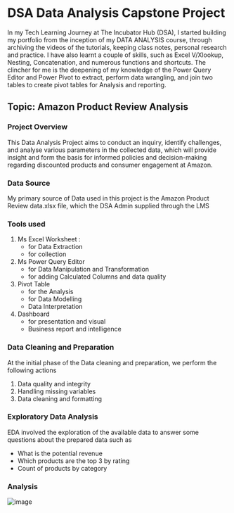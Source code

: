 # DSA Data Analysis Capstone Project

In my Tech Learning Journey at The Incubator Hub (DSA),  I started building
my portfolio from the inception of my DATA ANALYSIS course, through archiving the videos of the tutorials, 
keeping class notes, personal research and practice.
I have also learnt a couple of skills, such as Excel V/Xlookup, Nesting, Concatenation, and numerous functions and shortcuts. The clincher for me is the deepening of my knowledge of the Power Query Editor and Power Pivot to extract, perform data wrangling, and join two tables to create pivot tables 
for Analysis and reporting.
 
## Topic: Amazon Product Review Analysis

### Project Overview  
This Data Analysis Project aims to conduct an inquiry, identify challenges, and analyse various parameters in the collected data, which will provide insight and form the basis for informed policies and decision-making regarding discounted products and consumer engagement at Amazon.

### Data Source 

My primary source of Data used in this project is the Amazon Product Review data.xlsx file, which the DSA Admin supplied through the LMS
 
### Tools used 
1. Ms Excel Worksheet :
   - for Data Extraction 
   - for collection
2. Ms Power Query Editor
   - for Data Manipulation and Transformation
   - for adding Calculated Columns and data quality
3. Pivot Table
   - for the Analysis 
   - for Data Modelling
   - Data Interpretation
4. Dashboard
   - for presentation and visual
   - Business report and intelligence
   
   
### Data Cleaning and Preparation 

At the initial phase of the Data cleaning and preparation, we perform the following actions
1. Data quality and integrity
2. Handling missing variables
3. Data cleaning and formatting

### Exploratory Data Analysis
EDA involved the exploration of the available data  to answer some questions about the prepared 
data such as 
- What is the potential revenue
- Which products are the top 3 by rating
- Count of products by category
  
### Analysis
![image](https://github.com/user-attachments/assets/ae65e909-9700-4385-8743-e9497fcab071)










   
